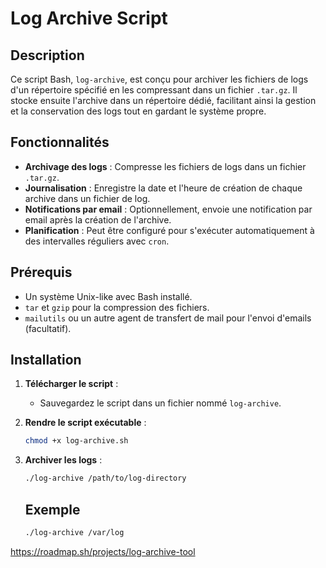 # Log Archive Script

## Description

Ce script Bash, `log-archive`, est conçu pour archiver les fichiers de logs d'un répertoire spécifié en les compressant dans un fichier `.tar.gz`. Il stocke ensuite l'archive dans un répertoire dédié, facilitant ainsi la gestion et la conservation des logs tout en gardant le système propre.

## Fonctionnalités

- **Archivage des logs** : Compresse les fichiers de logs dans un fichier `.tar.gz`.
- **Journalisation** : Enregistre la date et l'heure de création de chaque archive dans un fichier de log.
- **Notifications par email** : Optionnellement, envoie une notification par email après la création de l'archive.
- **Planification** : Peut être configuré pour s'exécuter automatiquement à des intervalles réguliers avec `cron`.

## Prérequis

- Un système Unix-like avec Bash installé.
- `tar` et `gzip` pour la compression des fichiers.
- `mailutils` ou un autre agent de transfert de mail pour l'envoi d'emails (facultatif).

## Installation

1. **Télécharger le script** :
   - Sauvegardez le script dans un fichier nommé `log-archive`.

2. **Rendre le script exécutable** :
   ```bash
   chmod +x log-archive.sh
   ```
3. **Archiver les logs** :
   ```bash
   ./log-archive /path/to/log-directory
   ```
   ## Exemple
   ```bash
   ./log-archive /var/log
   ```





https://roadmap.sh/projects/log-archive-tool